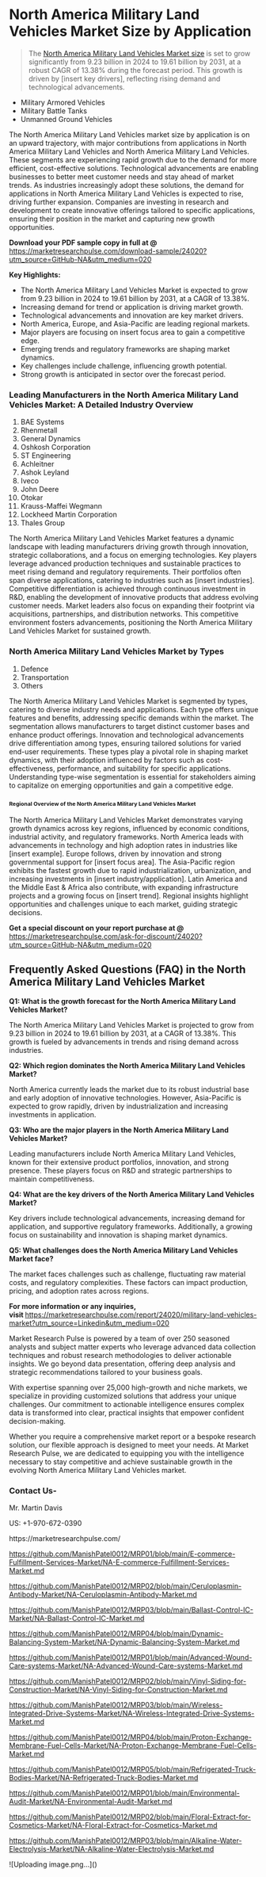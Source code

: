 <h1>North America Military Land Vehicles Market&nbsp;Size by Application</h1><blockquote><p>The <a href="https://marketresearchpulse.com/download-sample/24020?utm_source=GitHub-NA&amp;utm_medium=020">North America Military Land Vehicles Market size</a> is set to grow significantly from 9.23 billion in 2024 to 19.61 billion by 2031, at a robust CAGR of 13.38% during the forecast period. This growth is driven by [insert key drivers], reflecting rising demand and technological advancements.</p></blockquote><ul><li>Military Armored Vehicles<li> Military Battle Tanks<li> Unmanned Ground Vehicles</li></ul><p>The North America Military Land Vehicles market size by application is on an upward trajectory, with major contributions from applications in North America Military Land Vehicles and North America Military Land Vehicles. These segments are experiencing rapid growth due to the demand for more efficient, cost-effective solutions. Technological advancements are enabling businesses to better meet customer needs and stay ahead of market trends. As industries increasingly adopt these solutions, the demand for applications in North America Military Land Vehicles is expected to rise, driving further expansion. Companies are investing in research and development to create innovative offerings tailored to specific applications, ensuring their position in the market and capturing new growth opportunities.</p><p><strong>Download your PDF sample copy in full at @ </strong><a href="https://marketresearchpulse.com/download-sample/24020?utm_source=GitHub-NA&amp;utm_medium=020">https://marketresearchpulse.com/download-sample/24020?utm_source=GitHub-NA&amp;utm_medium=020</a></p><p><strong>Key Highlights: </strong></p><ul><li>The North America Military Land Vehicles Market is expected to grow from 9.23 billion in 2024 to 19.61 billion by 2031, at a CAGR of 13.38%.</li><li>Increasing demand for trend or application is driving market growth.</li><li>Technological advancements and innovation are key market drivers.</li><li>North America, Europe, and Asia-Pacific are leading regional markets.</li><li>Major players are focusing on insert focus area to gain a competitive edge.</li><li>Emerging trends and regulatory frameworks are shaping market dynamics.</li><li>Key challenges include challenge, influencing growth potential.</li><li>Strong growth is anticipated in sector over the forecast period.</li></ul><h3>Leading Manufacturers in the North America Military Land Vehicles Market: A Detailed Industry Overview</h3><ol><li>BAE Systems</li><li>Rhenmetall</li><li>General Dynamics</li><li>Oshkosh Corporation</li><li>ST Engineering</li><li>Achleitner</li><li>Ashok Leyland</li><li>Iveco</li><li>John Deere</li><li>Otokar</li><li>Krauss-Maffei Wegmann</li><li>Lockheed Martin Corporation</li><li>Thales Group</li></ol><div class="flex max-w-full flex-col flex-grow"><div class="min-h-8 text-message flex w-full flex-col items-end gap-2 whitespace-normal break-words [.text-message+&amp;]:mt-5" dir="auto" data-message-author-role="assistant" data-message-id="fd8432e4-4910-450d-b182-61b7bfb0a01f" data-message-model-slug="gpt-4o"><div class="flex w-full flex-col gap-1 empty:hidden first:pt-[3px]"><div class="markdown prose w-full break-words dark:prose-invert light"><p>The North America Military Land Vehicles Market features a dynamic landscape with leading manufacturers driving growth through innovation, strategic collaborations, and a focus on emerging technologies. Key players leverage advanced production techniques and sustainable practices to meet rising demand and regulatory requirements. Their portfolios often span diverse applications, catering to industries such as [insert industries]. Competitive differentiation is achieved through continuous investment in R&amp;D, enabling the development of innovative products that address evolving customer needs. Market leaders also focus on expanding their footprint via acquisitions, partnerships, and distribution networks. This competitive environment fosters advancements, positioning the North America Military Land Vehicles Market for sustained growth.</p></div></div></div></div><h3>North America Military Land Vehicles Market by Types</h3><ol><li>Defence<li> Transportation<li> Others</li></ol><div class="flex max-w-full flex-col flex-grow"><div class="min-h-8 text-message flex w-full flex-col items-end gap-2 whitespace-normal break-words [.text-message+&amp;]:mt-5" dir="auto" data-message-author-role="assistant" data-message-id="084470be-0bb7-4664-bddf-5156b4f41249" data-message-model-slug="gpt-4o-mini"><div class="flex w-full flex-col gap-1 empty:hidden first:pt-[3px]"><div class="markdown prose w-full break-words dark:prose-invert light"><p>The North America Military Land Vehicles Market is segmented by types, catering to diverse industry needs and applications. Each type offers unique features and benefits, addressing specific demands within the market. The segmentation allows manufacturers to target distinct customer bases and enhance product offerings. Innovation and technological advancements drive differentiation among types, ensuring tailored solutions for varied end-user requirements. These types play a pivotal role in shaping market dynamics, with their adoption influenced by factors such as cost-effectiveness, performance, and suitability for specific applications. Understanding type-wise segmentation is essential for stakeholders aiming to capitalize on emerging opportunities and gain a competitive edge.</p></div></div></div></div><h3><span style="font-size: 11px;">Regional Overview of the North America Military Land Vehicles Market</span></h3><div class="flex max-w-full flex-col flex-grow"><div class="min-h-8 text-message flex w-full flex-col items-end gap-2 whitespace-normal break-words [.text-message+&amp;]:mt-5" dir="auto" data-message-author-role="assistant" data-message-id="e9038762-ce64-4e30-91c9-9bd413514231" data-message-model-slug="gpt-4o-mini"><div class="flex w-full flex-col gap-1 empty:hidden first:pt-[3px]"><div class="markdown prose w-full break-words dark:prose-invert light"><p>The North America Military Land Vehicles Market demonstrates varying growth dynamics across key regions, influenced by economic conditions, industrial activity, and regulatory frameworks. North America leads with advancements in technology and high adoption rates in industries like [insert example]. Europe follows, driven by innovation and strong governmental support for [insert focus area]. The Asia-Pacific region exhibits the fastest growth due to rapid industrialization, urbanization, and increasing investments in [insert industry/application]. Latin America and the Middle East &amp; Africa also contribute, with expanding infrastructure projects and a growing focus on [insert trend]. Regional insights highlight opportunities and challenges unique to each market, guiding strategic decisions.</p></div></div></div></div><p><strong>Get a special discount on your report purchase at @ </strong><a href="https://marketresearchpulse.com/ask-for-discount/24020?utm_source=GitHub-NA&amp;utm_medium=020">https://marketresearchpulse.com/ask-for-discount/24020?utm_source=GitHub-NA&amp;utm_medium=020</a></p><h2>Frequently Asked Questions (FAQ) in the North America Military Land Vehicles Market</h2><p><strong>Q1: What is the growth forecast for the North America Military Land Vehicles Market?</strong></p><p>The North America Military Land Vehicles Market is projected to grow from 9.23 billion in 2024 to 19.61 billion by 2031, at a CAGR of 13.38%. This growth is fueled by advancements in trends and rising demand across industries.</p><p><strong>Q2: Which region dominates the North America Military Land Vehicles Market?</strong></p><p>North America currently leads the market due to its robust industrial base and early adoption of innovative technologies. However, Asia-Pacific is expected to grow rapidly, driven by industrialization and increasing investments in application.</p><p><strong>Q3: Who are the major players in the North America Military Land Vehicles Market?</strong></p><p>Leading manufacturers include North America Military Land Vehicles, known for their extensive product portfolios, innovation, and strong presence. These players focus on R&amp;D and strategic partnerships to maintain competitiveness.</p><p><strong>Q4: What are the key drivers of the North America Military Land Vehicles Market?</strong></p><p>Key drivers include technological advancements, increasing demand for application, and supportive regulatory frameworks. Additionally, a growing focus on sustainability and innovation is shaping market dynamics.</p><p><strong>Q5: What challenges does the North America Military Land Vehicles Market face?</strong></p><p>The market faces challenges such as challenge, fluctuating raw material costs, and regulatory complexities. These factors can impact production, pricing, and adoption rates across regions.</p><p><strong>For more information or any inquiries, visit&nbsp;</strong><a href="https://marketresearchpulse.com/report/24020/military-land-vehicles-market?utm_source=Linkedin&utm_medium=020">https://marketresearchpulse.com/report/24020/military-land-vehicles-market?utm_source=Linkedin&utm_medium=020</a></p><p>Market Research Pulse is powered by a team of over 250 seasoned analysts and subject matter experts who leverage advanced data collection techniques and robust research methodologies to deliver actionable insights. We go beyond data presentation, offering deep analysis and strategic recommendations tailored to your business goals.</p><p>With expertise spanning over 25,000 high-growth and niche markets, we specialize in providing customized solutions that address your unique challenges. Our commitment to actionable intelligence ensures complex data is transformed into clear, practical insights that empower confident decision-making.</p><p>Whether you require a comprehensive market report or a bespoke research solution, our flexible approach is designed to meet your needs. At Market Research Pulse, we are dedicated to equipping you with the intelligence necessary to stay competitive and achieve sustainable growth in the evolving North America Military Land Vehicles market.</p><h3><strong>Contact Us-</strong></h3><p>Mr. Martin Davis</p><p>US: +1-970-672-0390</p><p>https://marketresearchpulse.com/</p><p><a href="https://github.com/ManishPatel0012/MRP01/blob/main/E-commerce-Fulfillment-Services-Market/NA-E-commerce-Fulfillment-Services-Market.md">https://github.com/ManishPatel0012/MRP01/blob/main/E-commerce-Fulfillment-Services-Market/NA-E-commerce-Fulfillment-Services-Market.md</a></p><p><a href="https://github.com/ManishPatel0012/MRP02/blob/main/Ceruloplasmin-Antibody-Market/NA-Ceruloplasmin-Antibody-Market.md">https://github.com/ManishPatel0012/MRP02/blob/main/Ceruloplasmin-Antibody-Market/NA-Ceruloplasmin-Antibody-Market.md</a></p><p><a href="https://github.com/ManishPatel0012/MRP03/blob/main/Ballast-Control-IC-Market/NA-Ballast-Control-IC-Market.md">https://github.com/ManishPatel0012/MRP03/blob/main/Ballast-Control-IC-Market/NA-Ballast-Control-IC-Market.md</a></p><p><a href="https://github.com/ManishPatel0012/MRP04/blob/main/Dynamic-Balancing-System-Market/NA-Dynamic-Balancing-System-Market.md">https://github.com/ManishPatel0012/MRP04/blob/main/Dynamic-Balancing-System-Market/NA-Dynamic-Balancing-System-Market.md</a></p><p><a href="https://github.com/ManishPatel0012/MRP01/blob/main/Advanced-Wound-Care-systems-Market/NA-Advanced-Wound-Care-systems-Market.md">https://github.com/ManishPatel0012/MRP01/blob/main/Advanced-Wound-Care-systems-Market/NA-Advanced-Wound-Care-systems-Market.md</a></p><p><a href="https://github.com/ManishPatel0012/MRP02/blob/main/Vinyl-Siding-for-Construction-Market/NA-Vinyl-Siding-for-Construction-Market.md">https://github.com/ManishPatel0012/MRP02/blob/main/Vinyl-Siding-for-Construction-Market/NA-Vinyl-Siding-for-Construction-Market.md</a></p><p><a href="https://github.com/ManishPatel0012/MRP03/blob/main/Wireless-Integrated-Drive-Systems-Market/NA-Wireless-Integrated-Drive-Systems-Market.md">https://github.com/ManishPatel0012/MRP03/blob/main/Wireless-Integrated-Drive-Systems-Market/NA-Wireless-Integrated-Drive-Systems-Market.md</a></p><p><a href="https://github.com/ManishPatel0012/MRP04/blob/main/Proton-Exchange-Membrane-Fuel-Cells-Market/NA-Proton-Exchange-Membrane-Fuel-Cells-Market.md">https://github.com/ManishPatel0012/MRP04/blob/main/Proton-Exchange-Membrane-Fuel-Cells-Market/NA-Proton-Exchange-Membrane-Fuel-Cells-Market.md</a></p><p><a href="https://github.com/ManishPatel0012/MRP05/blob/main/Refrigerated-Truck-Bodies-Market/NA-Refrigerated-Truck-Bodies-Market.md">https://github.com/ManishPatel0012/MRP05/blob/main/Refrigerated-Truck-Bodies-Market/NA-Refrigerated-Truck-Bodies-Market.md</a></p><p><a href="https://github.com/ManishPatel0012/MRP01/blob/main/Environmental-Audit-Market/NA-Environmental-Audit-Market.md">https://github.com/ManishPatel0012/MRP01/blob/main/Environmental-Audit-Market/NA-Environmental-Audit-Market.md</a></p><p><a href="https://github.com/ManishPatel0012/MRP02/blob/main/Floral-Extract-for-Cosmetics-Market/NA-Floral-Extract-for-Cosmetics-Market.md">https://github.com/ManishPatel0012/MRP02/blob/main/Floral-Extract-for-Cosmetics-Market/NA-Floral-Extract-for-Cosmetics-Market.md</a></p><p><a href="https://github.com/ManishPatel0012/MRP03/blob/main/Alkaline-Water-Electrolysis-Market/NA-Alkaline-Water-Electrolysis-Market.md">https://github.com/ManishPatel0012/MRP03/blob/main/Alkaline-Water-Electrolysis-Market/NA-Alkaline-Water-Electrolysis-Market.md</a></p>
![Uploading image.png…]()
